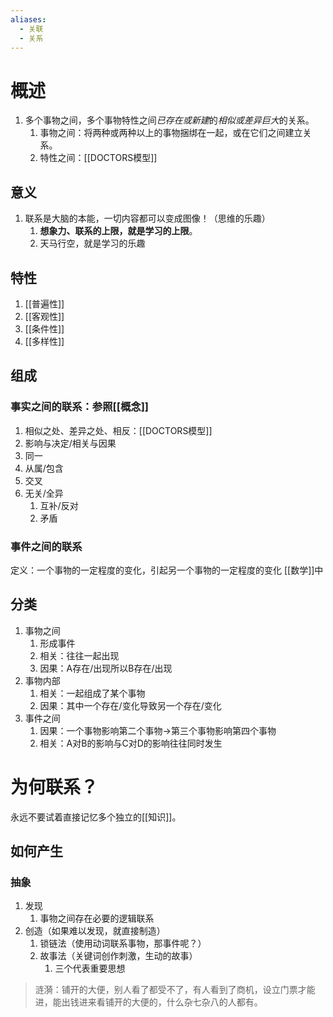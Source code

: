 ```yaml
---
aliases:
  - 关联
  - 关系
---
```

# 概述
1. 多个事物之间，多个事物特性之间*已存在或新建*的*相似或差异巨大*的关系。
	1. 事物之间：将两种或两种以上的事物捆绑在一起，或在它们之间建立关系。
	2. 特性之间：[[DOCTORS模型]] 
## 意义
1. 联系是大脑的本能，一切内容都可以变成图像！（思维的乐趣）
	1. **想象力、联系的上限，就是学习的上限**。
	2. 天马行空，就是学习的乐趣

## 特性
1. [[普遍性]] 
2. [[客观性]] 
3. [[条件性]] 
4. [[多样性]]  

## 组成
### 事实之间的联系：参照[[概念]] 
1. 相似之处、差异之处、相反：[[DOCTORS模型]] 
2. 影响与决定/相关与因果
3. 同一
4. 从属/包含
5. 交叉
6. 无关/全异
	1. 互补/反对
	2. 矛盾
### 事件之间的联系
定义：一个事物的一定程度的变化，引起另一个事物的一定程度的变化
[[数学]]中
## 分类
1. 事物之间
	1. 形成事件
	2. 相关：往往一起出现
	3. 因果：A存在/出现所以B存在/出现
2. 事物内部
	1. 相关：一起组成了某个事物
	2. 因果：其中一个存在/变化导致另一个存在/变化
3. 事件之间
	1. 因果：一个事物影响第二个事物→第三个事物影响第四个事物
	2. 相关：A对B的影响与C对D的影响往往同时发生
# 为何联系？
永远不要试着直接记忆多个独立的[[知识]]。
## 如何产生
### 抽象
1. 发现
	1. 事物之间存在必要的逻辑联系
2. 创造（如果难以发现，就直接制造）
	1. 锁链法（使用动词联系事物，那事件呢？）
	2. 故事法（关键词创作刺激，生动的故事）
		1. 三个代表重要思想

> 涟漪：铺开的大便，别人看了都受不了，有人看到了商机，设立门票才能进，能出钱进来看铺开的大便的，什么杂七杂八的人都有。